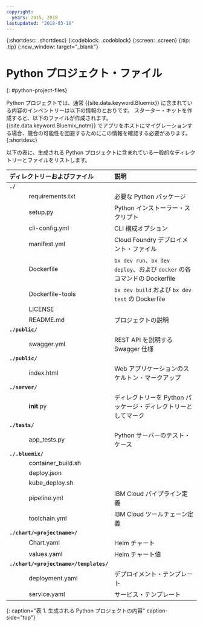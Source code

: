 ```yaml
---
copyright:
  years: 2015, 2018
lastupdated: "2018-03-16"
---
```


{:shortdesc: .shortdesc}
{:codeblock: .codeblock}
{:screen: .screen}
{:tip: .tip}
{:new_window: target="_blank"}

# Python プロジェクト・ファイル
{: #python-project-files}

Python プロジェクトでは、通常 {{site.data.keyword.Bluemix}} に含まれている内容のインベントリーは以下の情報のとおりです。 スターター・キットを作成すると、以下のファイルが作成されます。 {{site.data.keyword.Bluemix_notm}} でアプリをホストにマイグレーションする場合、競合の可能性を回避するためにこの情報を確認する必要があります。
{:shortdesc}

以下の表に、生成される Python プロジェクトに含まれている一般的なディレクトリーとファイルをリストします。

| ディレクトリーおよびファイル                                     | 説明                       |
|:------------------------------------------------|:------------------------------------------|
|<b>`./`</b>                                             |  |
|&nbsp;&nbsp;&nbsp;&nbsp;&nbsp;&nbsp;&nbsp;&nbsp;&nbsp;&nbsp;&nbsp;&nbsp;requirements.txt | 必要な Python パッケージ |
|&nbsp;&nbsp;&nbsp;&nbsp;&nbsp;&nbsp;&nbsp;&nbsp;&nbsp;&nbsp;&nbsp;&nbsp;setup.py | Python インストーラー・スクリプト |
|&nbsp;&nbsp;&nbsp;&nbsp;&nbsp;&nbsp;&nbsp;&nbsp;&nbsp;&nbsp;&nbsp;&nbsp;cli-config.yml | CLI 構成オプション |
|&nbsp;&nbsp;&nbsp;&nbsp;&nbsp;&nbsp;&nbsp;&nbsp;&nbsp;&nbsp;&nbsp;&nbsp;manifest.yml | Cloud Foundry デプロイメント・ファイル |
|&nbsp;&nbsp;&nbsp;&nbsp;&nbsp;&nbsp;&nbsp;&nbsp;&nbsp;&nbsp;&nbsp;&nbsp;Dockerfile | `bx dev run`、`bx dev deploy`、および `docker` の各コマンドの Dockerfile |
|&nbsp;&nbsp;&nbsp;&nbsp;&nbsp;&nbsp;&nbsp;&nbsp;&nbsp;&nbsp;&nbsp;&nbsp;Dockerfile-tools | `bx dev build` および `bx dev test` の Dockerfile |
|&nbsp;&nbsp;&nbsp;&nbsp;&nbsp;&nbsp;&nbsp;&nbsp;&nbsp;&nbsp;&nbsp;&nbsp;LICENSE |  |
|&nbsp;&nbsp;&nbsp;&nbsp;&nbsp;&nbsp;&nbsp;&nbsp;&nbsp;&nbsp;&nbsp;&nbsp;README.md | プロジェクトの説明 |
|<b>`./public/`</b> |  |  |
|&nbsp;&nbsp;&nbsp;&nbsp;&nbsp;&nbsp;&nbsp;&nbsp;&nbsp;&nbsp;&nbsp;&nbsp;swagger.yml | REST API を説明する Swagger 仕様 |
|<b>`./public/`</b> |  |  |
|&nbsp;&nbsp;&nbsp;&nbsp;&nbsp;&nbsp;&nbsp;&nbsp;&nbsp;&nbsp;&nbsp;&nbsp;index.html | Web アプリケーションのスケルトン・マークアップ |
|<b>`./server/`</b> | |
|&nbsp;&nbsp;&nbsp;&nbsp;&nbsp;&nbsp;&nbsp;&nbsp;&nbsp;&nbsp;&nbsp;&nbsp;__init__.py | ディレクトリーを Python パッケージ・ディレクトリーとしてマーク |
|<b>`./tests/`</b> | |
|&nbsp;&nbsp;&nbsp;&nbsp;&nbsp;&nbsp;&nbsp;&nbsp;&nbsp;&nbsp;&nbsp;&nbsp;app_tests.py | Python サーバーのテスト・ケース |
|<b>`./.bluemix/`</b> | |
|&nbsp;&nbsp;&nbsp;&nbsp;&nbsp;&nbsp;&nbsp;&nbsp;&nbsp;&nbsp;&nbsp;&nbsp;container_build.sh | |
|&nbsp;&nbsp;&nbsp;&nbsp;&nbsp;&nbsp;&nbsp;&nbsp;&nbsp;&nbsp;&nbsp;&nbsp;deploy.json | |
|&nbsp;&nbsp;&nbsp;&nbsp;&nbsp;&nbsp;&nbsp;&nbsp;&nbsp;&nbsp;&nbsp;&nbsp;kube_deploy.sh | |
|&nbsp;&nbsp;&nbsp;&nbsp;&nbsp;&nbsp;&nbsp;&nbsp;&nbsp;&nbsp;&nbsp;&nbsp;pipeline.yml | IBM Cloud パイプライン定義 |
|&nbsp;&nbsp;&nbsp;&nbsp;&nbsp;&nbsp;&nbsp;&nbsp;&nbsp;&nbsp;&nbsp;&nbsp;toolchain.yml | IBM Cloud ツールチェーン定義 |
|<b>`./chart/<projectname>/`</b> | |
|&nbsp;&nbsp;&nbsp;&nbsp;&nbsp;&nbsp;&nbsp;&nbsp;&nbsp;&nbsp;&nbsp;&nbsp;Chart.yaml | Helm チャート |
|&nbsp;&nbsp;&nbsp;&nbsp;&nbsp;&nbsp;&nbsp;&nbsp;&nbsp;&nbsp;&nbsp;&nbsp;values.yaml | Helm チャート値 |
|<b>`./chart/<projectname>/templates/`</b> | |
|&nbsp;&nbsp;&nbsp;&nbsp;&nbsp;&nbsp;&nbsp;&nbsp;&nbsp;&nbsp;&nbsp;&nbsp;deployment.yaml | デプロイメント・テンプレート |
|&nbsp;&nbsp;&nbsp;&nbsp;&nbsp;&nbsp;&nbsp;&nbsp;&nbsp;&nbsp;&nbsp;&nbsp;service.yaml | サービス・テンプレート |
{: caption="表 1. 生成される Python プロジェクトの内容" caption-side="top"}

